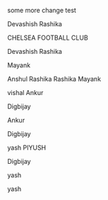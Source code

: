 

some more change
test

Devashish
Rashika



CHELSEA FOOTBALL CLUB 








Devashish
Rashika


Mayank

Anshul
Rashika
Rashika
Mayank



vishal
Ankur

Digbijay

Ankur





Digbijay

yash
PIYUSH


Digbijay


yash

yash
